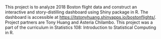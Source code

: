 This project is to analyze 2018 Boston flight data and construct an interactive and story-distilling dashboard using Shiny package in R.
The dashboard is accessible at https://itstonyhuang.shinyapps.io/bostonflights/.
Project partners are Tony Huang and Asteria Chilambo. This project was a part of the curriculum in Statistics 108: Introduction to Statistical Computing in R.
